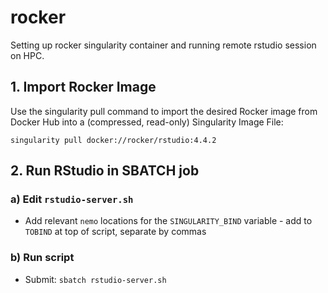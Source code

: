# rocker

Setting up rocker singularity container and running remote rstudio session on HPC.

## 1. Import Rocker Image
Use the singularity pull command to import the desired Rocker image from Docker Hub into a (compressed, read-only) Singularity Image File:

`singularity pull docker://rocker/rstudio:4.4.2`

## 2. Run RStudio in SBATCH job

### a) Edit `rstudio-server.sh`

- Add relevant `nemo` locations for the `SINGULARITY_BIND` variable - add to `TOBIND` at top of script, separate by commas

### b) Run script

- Submit: `sbatch rstudio-server.sh`
